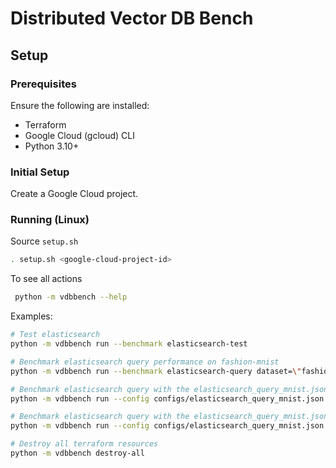 # Distributed Vector DB Bench

## Setup

### Prerequisites
Ensure the following are installed:
- Terraform
- Google Cloud (gcloud) CLI
- Python 3.10+

### Initial Setup
Create a Google Cloud project.

### Running (Linux)
Source `setup.sh`
```bash
. setup.sh <google-cloud-project-id>
```
To see all actions
```bash
 python -m vdbbench --help
```

Examples:
```bash
# Test elasticsearch
python -m vdbbench run --benchmark elasticsearch-test
```
```bash
# Benchmark elasticsearch query performance on fashion-mnist
python -m vdbbench run --benchmark elasticsearch-query dataset=\"fashion-mnist\"
```
```bash
# Benchmark elasticsearch query with the elasticsearch_query_mnist.json config
python -m vdbbench run --config configs/elasticsearch_query_mnist.json
```
```bash
# Benchmark elasticsearch query with the elasticsearch_query_mnist.json config, overriding data.dataset
python -m vdbbench run --config configs/elasticsearch_query_mnist.json data.dataset=\"glove-25d\"
```
```bash
# Destroy all terraform resources
python -m vdbbench destroy-all
```
